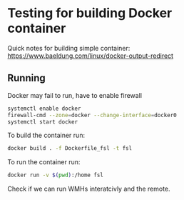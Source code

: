 # Testing for building Docker container

Quick notes for building simple container: https://www.baeldung.com/linux/docker-output-redirect

## Running
 Docker may fail to run, have to enable firewall
 
 ```bash
systemctl enable docker
firewall-cmd --zone=docker --change-interface=docker0
systemctl start docker
```


To build the container run: 

```bash
docker build . -f Dockerfile_fsl -t fsl 
```


To run the container run:

```bash
docker run -v $(pwd):/home fsl
```

Check if we can run WMHs interatcivly and the remote.
